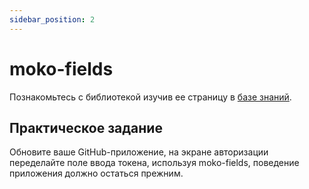 ```yaml
---
sidebar_position: 2
---
```


# moko-fields
Познакомьтесь с библиотекой изучив ее страницу в [базе знаний](../../learning/libraries/moko/moko-fields).  

## Практическое задание
Обновите ваше GitHub-приложение, на экране авторизации переделайте поле ввода токена, используя moko-fields, поведение приложения должно остаться прежним.
